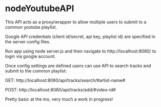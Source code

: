 # nodeYoutubeAPI

This API acts as a proxy/wrapper to allow multiple users to submit to a common youtube playlist.


Google API credentials (client id/secret, api key, playlist id) are specified in the server config files.

Run app using node server.js and then navigate to http://localhost:8080/ to login via google account.


Once config settings are defined users can use API to search tracks and submit to the common playlist:

GET: http://localhost:8080/api/tracks/search/#artist-name#

POST: http://localhost:8080/api/tracks/add/#video-id#


Pretty basic at the mo, very much a work in progress!
